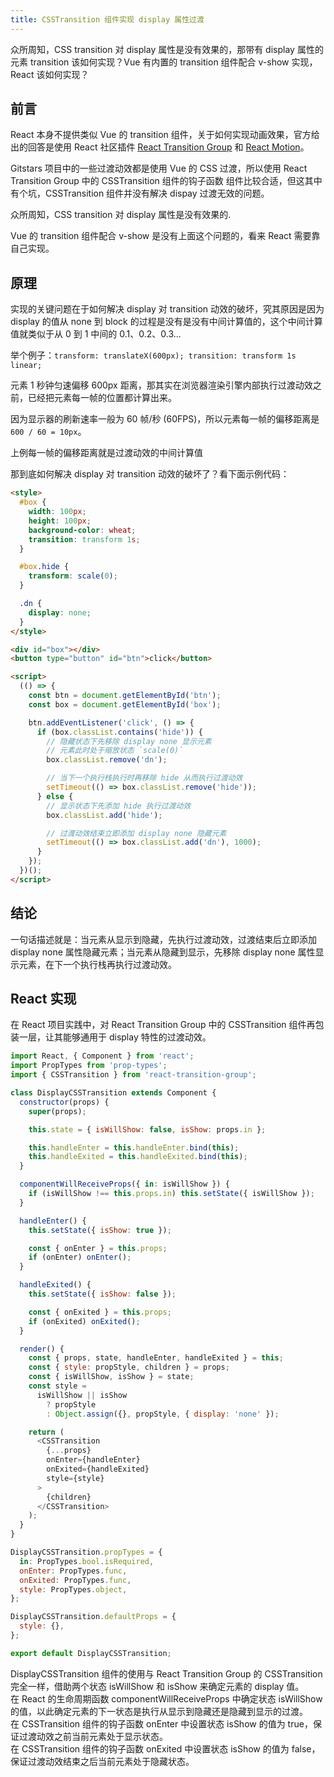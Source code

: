 ```yaml
---
title: CSSTransition 组件实现 display 属性过渡
---
```


众所周知，CSS transition 对 display 属性是没有效果的，那带有 display 属性的元素 transition 该如何实现？Vue 有内置的 transition 组件配合 v-show 实现，React 该如何实现？

## 前言

React 本身不提供类似 Vue 的 transition 组件，关于如何实现动画效果，官方给出的回答是使用 React 社区插件 [React Transition Group](https://github.com/reactjs/react-transition-group) 和 [React Motion](https://github.com/chenglou/react-motion)。

Gitstars 项目中的一些过渡动效都是使用 Vue 的 CSS 过渡，所以使用 React Transition Group 中的 CSSTransition 组件的钩子函数 组件比较合适，但这其中有个坑，CSSTransition 组件并没有解决 dispay 过渡无效的问题。

众所周知，CSS transition 对 display 属性是没有效果的.

Vue 的 transition 组件配合 v-show 是没有上面这个问题的，看来 React 需要靠自己实现。

## 原理

实现的关键问题在于如何解决 display 对 transition 动效的破坏，究其原因是因为 display 的值从 none 到 block 的过程是没有是没有中间计算值的，这个中间计算值就类似于从 0 到 1 中间的 0.1、0.2、0.3...

举个例子：`transform: translateX(600px); transition: transform 1s linear;`

元素 1 秒钟匀速偏移 600px 距离，那其实在浏览器渲染引擎内部执行过渡动效之前，已经把元素每一帧的位置都计算出来。

因为显示器的刷新速率一般为 60 帧/秒 (60FPS)，所以元素每一帧的偏移距离是 `600 / 60 = 10px`。

上例每一帧的偏移距离就是过渡动效的中间计算值

那到底如何解决 display 对 transition 动效的破坏了？看下面示例代码：

```html
<style>
  #box {
    width: 100px;
    height: 100px;
    background-color: wheat;
    transition: transform 1s;
  }

  #box.hide {
    transform: scale(0);
  }

  .dn {
    display: none;
  }
</style>

<div id="box"></div>
<button type="button" id="btn">click</button>

<script>
  (() => {
    const btn = document.getElementById('btn');
    const box = document.getElementById('box');

    btn.addEventListener('click', () => {
      if (box.classList.contains('hide')) {
        // 隐藏状态下先移除 display none 显示元素
        // 元素此时处于缩放状态 `scale(0)`
        box.classList.remove('dn');

        // 当下一个执行栈执行时再移除 hide 从而执行过渡动效
        setTimeout(() => box.classList.remove('hide'));
      } else {
        // 显示状态下先添加 hide 执行过渡动效
        box.classList.add('hide');

        // 过渡动效结束立即添加 display none 隐藏元素
        setTimeout(() => box.classList.add('dn'), 1000);
      }
    });
  })();
</script>
```

## 结论

一句话描述就是：当元素从显示到隐藏，先执行过渡动效，过渡结束后立即添加 display none 属性隐藏元素；当元素从隐藏到显示，先移除 display none 属性显示元素，在下一个执行栈再执行过渡动效。

## React 实现

在 React 项目实践中，对 React Transition Group 中的 CSSTransition 组件再包装一层，让其能够通用于 display 特性的过渡动效。

```js
import React, { Component } from 'react';
import PropTypes from 'prop-types';
import { CSSTransition } from 'react-transition-group';

class DisplayCSSTransition extends Component {
  constructor(props) {
    super(props);

    this.state = { isWillShow: false, isShow: props.in };

    this.handleEnter = this.handleEnter.bind(this);
    this.handleExited = this.handleExited.bind(this);
  }

  componentWillReceiveProps({ in: isWillShow }) {
    if (isWillShow !== this.props.in) this.setState({ isWillShow });
  }

  handleEnter() {
    this.setState({ isShow: true });

    const { onEnter } = this.props;
    if (onEnter) onEnter();
  }

  handleExited() {
    this.setState({ isShow: false });

    const { onExited } = this.props;
    if (onExited) onExited();
  }

  render() {
    const { props, state, handleEnter, handleExited } = this;
    const { style: propStyle, children } = props;
    const { isWillShow, isShow } = state;
    const style =
      isWillShow || isShow
        ? propStyle
        : Object.assign({}, propStyle, { display: 'none' });

    return (
      <CSSTransition
        {...props}
        onEnter={handleEnter}
        onExited={handleExited}
        style={style}
      >
        {children}
      </CSSTransition>
    );
  }
}

DisplayCSSTransition.propTypes = {
  in: PropTypes.bool.isRequired,
  onEnter: PropTypes.func,
  onExited: PropTypes.func,
  style: PropTypes.object,
};

DisplayCSSTransition.defaultProps = {
  style: {},
};

export default DisplayCSSTransition;
```

DisplayCSSTransition 组件的使用与 React Transition Group 的 CSSTransition 完全一样，借助两个状态 isWillShow 和 isShow 来确定元素的 display 值。  
在 React 的生命周期函数 componentWillReceiveProps 中确定状态 isWillShow 的值，以此确定元素的下一状态是执行从显示到隐藏还是隐藏到显示的过渡。  
在 CSSTransition 组件的钩子函数 onEnter 中设置状态 isShow 的值为 true，保证过渡动效之前当前元素处于显示状态。  
在 CSSTransition 组件的钩子函数 onExited 中设置状态 isShow 的值为 false，保证过渡动效结束之后当前元素处于隐藏状态。
